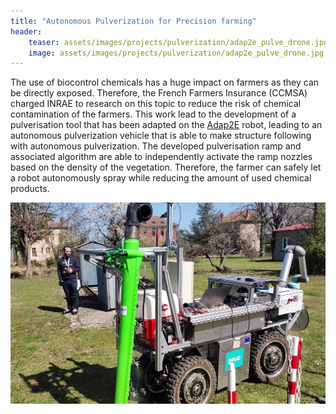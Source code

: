```yaml
---
title: "Autonomous Pulverization for Precision farming"
header:
    teaser: assets/images/projects/pulverization/adap2e_pulve_drone.jpg
    image: assets/images/projects/pulverization/adap2e_pulve_drone.jpg
---
```


The use of biocontrol chemicals has a huge impact on farmers as they can be directly exposed. Therefore, the French Farmers Insurance (CCMSA) charged INRAE to research on this topic to reduce the risk of chemical contamination of the farmers. This work lead to the development of a pulverisation tool that has been adapted on the [Adap2E](/equipment/robots/adap2e) robot, leading to an autonomous pulverization vehicle that is able to make structure following with autonomous pulverization.
The developed pulverisation ramp and associated algorithm are able to independently activate the ramp nozzles based on the density of the vegetation. Therefore, the farmer can safely let a robot autonomously spray while reducing the amount of used chemical products.

![Adap2E with Pulverization ramp](/assets/images/projects/pulverization/adap2e_pulve.jpg)
